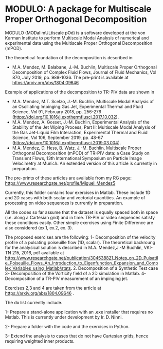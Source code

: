 # MODULO: A package for Multiscale Proper Orthogonal Decomposition
MODULO (MODal mULtiscale pOd) is a software developed at the von Karman Institute to perform Multiscale Modal Analysis of numerical and experimental data using the Multiscale Proper Orthogonal Decomposition (mPOD). 

The theoretical foundation of the decomposition is described in 
- M.A. Mendez, M. Balabane, J.-M. Buchlin, Multiscale Proper Orthogonal Decomposition of Complex Fluid Flows, Journal of Fluid Mechanics, Vol 870, July 2019, pp. 988-1036. The pre-print is available at https://arxiv.org/abs/1804.09646 
 
 Example of applications of the decomposition to TR-PIV data are shown in 
 
 -  M.A. Mendez, M.T. Scelzo, J.-M. Buchlin, Multiscale Modal Analysis of an Oscillating Impinging Gas Jet, Experimental Thermal and Fluid Science, Vol 91, February 2018, pp. 256-276 (https://doi.org/10.1016/j.expthermflusci.2017.10.032).
 -  M.A. Mendez, A. Gosset, J.-M. Buchlin, Experimental Analysis of the Stability of the Jet Wiping Process, Part II: Multiscale Modal Analysis of the Gas Jet-Liquid Film Interaction, Experimental Thermal and Fluid Science, Vol 106, September 2019, pp. 48-67 (https://doi.org/10.1016/j.expthermflusci.2019.03.004).
 - M.A. Mendez, D. Hess, B. Watz, J.-M. Buchlin.  Multiscale Proper Orthogonal Decomposition (mPOD) of TR-PIV data: a Case Study on Transient Flows, 13th International Symposium on Particle Image Velocimetry at Munich. An extended version of this article is currently in preparation.
 
The pre-prints of these articles are available from my RG page: https://www.researchgate.net/profile/Miguel_Mendez5

Currently, this folder contains four exercises in Matlab. These include 1D and 2D cases with both scalar and vectorial quantities.
An example of processing on video sequences is currently in preparation.

All the codes so far assume that the dataset is equally spaced both in space (i.e. along a Cartesian grid) and in time.
TR-PIV or video sequences satisfy these conditions easily. Other simple exercises using Finite Difference are also considered (ex.1, ex.2, ex. 3). 

The proposed exercises are the following:
1- Decomposition of the velocity profile of a pulsating poiseuille flow (1D, scalar). The theoretical backroung for the analysical solution is described in M.A. Mendez,J.-M Buchlin, VKI-TN 215, 2016, pdf available at https://www.researchgate.net/publication/304538821_Notes_on_2D_Pulsatile_Poiseuille_Flows_An_Introduction_to_Eigenfunction_Expansion_and_Complex_Variables_using_Matlab/stats.
2. Decomposition of a Synthetic Test case
3- Decomposition of the Vorticity field of a 2D simulation in Matlab.
4- Decomposition of a TR-PIV measurement of an impinging jet.

Exercises 2,3 and 4 are taken from the article at https://arxiv.org/abs/1804.09646 .
 

The do list currently include.

1- Prepare a stand-alone application with an .exe installer that requires no Matlab. This is currently under development by Ir. D. Ninni.

2- Prepare a folder with the code and the exercises in Python.

3- Extend the analysis to cases that do not have Cartesian grids, hence requiring weighted inner products.
